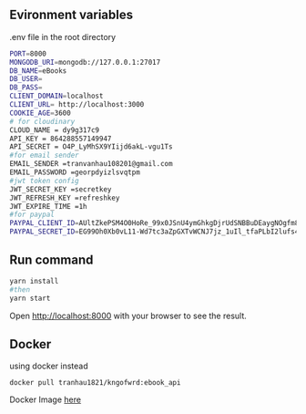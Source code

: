## Evironment variables

.env file in the root directory

```bash
PORT=8000
MONGODB_URI=mongodb://127.0.0.1:27017
DB_NAME=eBooks
DB_USER=
DB_PASS=
CLIENT_DOMAIN=localhost
CLIENT_URL= http://localhost:3000
COOKIE_AGE=3600
# for cloudinary
CLOUD_NAME = dy9g317c9
API_KEY = 864288557149947
API_SECRET = O4P_LyMhSX9YIijd6akL-vgu1Ts
#for email sender
EMAIL_SENDER =tranvanhau108201@gmail.com
EMAIL_PASSWORD =georpdyizlsvqtpm
#jwt token config
JWT_SECRET_KEY =secretkey
JWT_REFRESH_KEY =refreshkey
JWT_EXPIRE_TIME =1h
#for paypal
PAYPAL_CLIENT_ID=AUltZkePSM4O0HoRe_99x0JSnU4ymGhkgDjrUdSNBBuDEaygNOgfm8fNqizjQ9baZWtoEgLtI1K0PrUS
PAYPAL_SECRET_ID=EG99Oh0Xb0vL11-Wd7tc3aZpGXTvWCNJ7jz_1uIl_tfaPLbI2lufs42yIugsWLQzRj2sMfvdRfwGZ3VR
```

## Run command

```bash
yarn install
#then
yarn start
```

Open [http://localhost:8000](http://localhost:8000) with your browser to see the result.

## Docker

using docker instead

```
docker pull tranhau1821/kngofwrd:ebook_api
```

Docker Image [here](https://hub.docker.com/layers/tranhau1821/eb00k/ebook_api/images/sha256-830bae3105accd1c3c9c539e2a1e3a248d86186f579cd72a8f8e53e90733c061?context=repo)
